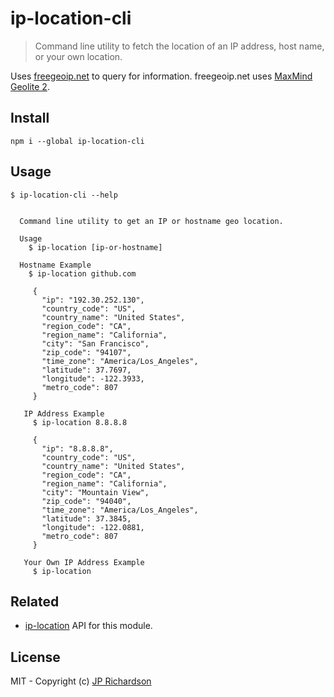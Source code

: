 ip-location-cli
===============

> Command line utility to fetch the location of an IP address, host name, or your own location.

Uses [freegeoip.net](http://freegeoip.net/) to query for information. freegeoip.net uses
[MaxMind Geolite 2](http://dev.maxmind.com/geoip/geoip2/geolite2/).


Install
-------

    npm i --global ip-location-cli


Usage
-----

    $ ip-location-cli --help

```

  Command line utility to get an IP or hostname geo location.

  Usage
    $ ip-location [ip-or-hostname]

  Hostname Example
    $ ip-location github.com

     {
       "ip": "192.30.252.130",
       "country_code": "US",
       "country_name": "United States",
       "region_code": "CA",
       "region_name": "California",
       "city": "San Francisco",
       "zip_code": "94107",
       "time_zone": "America/Los_Angeles",
       "latitude": 37.7697,
       "longitude": -122.3933,
       "metro_code": 807
     }

   IP Address Example
     $ ip-location 8.8.8.8

     {
       "ip": "8.8.8.8",
       "country_code": "US",
       "country_name": "United States",
       "region_code": "CA",
       "region_name": "California",
       "city": "Mountain View",
       "zip_code": "94040",
       "time_zone": "America/Los_Angeles",
       "latitude": 37.3845,
       "longitude": -122.0881,
       "metro_code": 807
     }

   Your Own IP Address Example
     $ ip-location
```

Related
-------

- [ip-location](https://github.com/jprichardson/ip-location) API for this module.


License
-------

MIT - Copyright (c) [JP Richardson](https://github.com/jprichardson)
